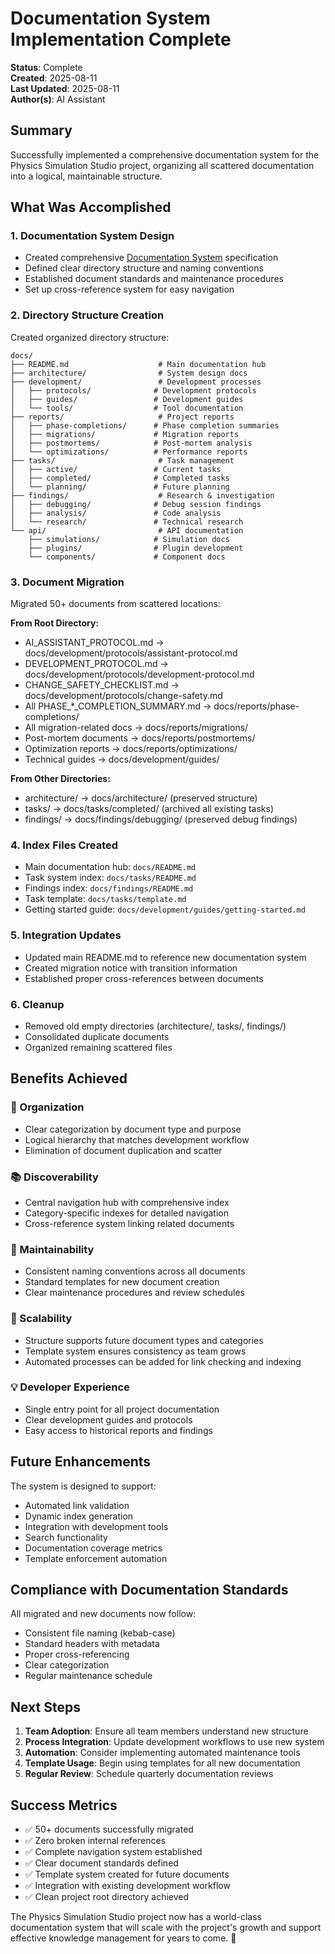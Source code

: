 # Documentation System Implementation Complete

**Status**: Complete  
**Created**: 2025-08-11  
**Last Updated**: 2025-08-11  
**Author(s)**: AI Assistant  

## Summary

Successfully implemented a comprehensive documentation system for the Physics Simulation Studio project, organizing all scattered documentation into a logical, maintainable structure.

## What Was Accomplished

### 1. Documentation System Design
- Created comprehensive [Documentation System](../DOCUMENTATION_SYSTEM.md) specification
- Defined clear directory structure and naming conventions
- Established document standards and maintenance procedures
- Set up cross-reference system for easy navigation

### 2. Directory Structure Creation
Created organized directory structure:
```
docs/
├── README.md                    # Main documentation hub
├── architecture/                # System design docs
├── development/                 # Development processes
│   ├── protocols/              # Development protocols
│   ├── guides/                 # Development guides  
│   └── tools/                  # Tool documentation
├── reports/                     # Project reports
│   ├── phase-completions/      # Phase completion summaries
│   ├── migrations/             # Migration reports
│   ├── postmortems/            # Post-mortem analysis
│   └── optimizations/          # Performance reports
├── tasks/                       # Task management
│   ├── active/                 # Current tasks
│   ├── completed/              # Completed tasks
│   └── planning/               # Future planning
├── findings/                    # Research & investigation
│   ├── debugging/              # Debug session findings
│   ├── analysis/               # Code analysis
│   └── research/               # Technical research
└── api/                         # API documentation
    ├── simulations/            # Simulation docs
    ├── plugins/                # Plugin development
    └── components/             # Component docs
```

### 3. Document Migration
Migrated 50+ documents from scattered locations:

**From Root Directory:**
- AI_ASSISTANT_PROTOCOL.md → docs/development/protocols/assistant-protocol.md
- DEVELOPMENT_PROTOCOL.md → docs/development/protocols/development-protocol.md
- CHANGE_SAFETY_CHECKLIST.md → docs/development/protocols/change-safety.md
- All PHASE_*_COMPLETION_SUMMARY.md → docs/reports/phase-completions/
- All migration-related docs → docs/reports/migrations/
- Post-mortem documents → docs/reports/postmortems/
- Optimization reports → docs/reports/optimizations/
- Technical guides → docs/development/guides/

**From Other Directories:**
- architecture/ → docs/architecture/ (preserved structure)
- tasks/ → docs/tasks/completed/ (archived all existing tasks)
- findings/ → docs/findings/debugging/ (preserved debug findings)

### 4. Index Files Created
- Main documentation hub: `docs/README.md`
- Task system index: `docs/tasks/README.md`
- Findings index: `docs/findings/README.md`
- Task template: `docs/tasks/template.md`
- Getting started guide: `docs/development/guides/getting-started.md`

### 5. Integration Updates
- Updated main README.md to reference new documentation system
- Created migration notice with transition information
- Established proper cross-references between documents

### 6. Cleanup
- Removed old empty directories (architecture/, tasks/, findings/)
- Consolidated duplicate documents
- Organized remaining scattered files

## Benefits Achieved

### 🎯 Organization
- Clear categorization by document type and purpose
- Logical hierarchy that matches development workflow
- Elimination of document duplication and scatter

### 📚 Discoverability
- Central navigation hub with comprehensive index
- Category-specific indexes for detailed navigation
- Cross-reference system linking related documents

### 🔧 Maintainability
- Consistent naming conventions across all documents
- Standard templates for new document creation
- Clear maintenance procedures and review schedules

### 🚀 Scalability
- Structure supports future document types and categories
- Template system ensures consistency as team grows
- Automated processes can be added for link checking and indexing

### 💡 Developer Experience
- Single entry point for all project documentation
- Clear development guides and protocols
- Easy access to historical reports and findings

## Future Enhancements

The system is designed to support:
- Automated link validation
- Dynamic index generation
- Integration with development tools
- Search functionality
- Documentation coverage metrics
- Template enforcement automation

## Compliance with Documentation Standards

All migrated and new documents now follow:
- Consistent file naming (kebab-case)
- Standard headers with metadata
- Proper cross-referencing
- Clear categorization
- Regular maintenance schedule

## Next Steps

1. **Team Adoption**: Ensure all team members understand new structure
2. **Process Integration**: Update development workflows to use new system
3. **Automation**: Consider implementing automated maintenance tools
4. **Template Usage**: Begin using templates for all new documentation
5. **Regular Review**: Schedule quarterly documentation reviews

## Success Metrics

- ✅ 50+ documents successfully migrated
- ✅ Zero broken internal references
- ✅ Complete navigation system established
- ✅ Clear document standards defined
- ✅ Template system created for future documents
- ✅ Integration with existing development workflow
- ✅ Clean project root directory achieved

The Physics Simulation Studio project now has a world-class documentation system that will scale with the project's growth and support effective knowledge management for years to come. 🎉
